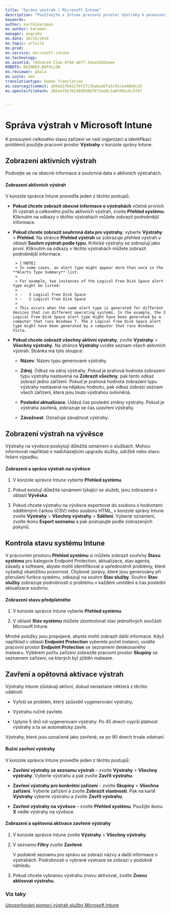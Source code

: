 ```yaml
---
title: "Správa výstrah | Microsoft Intune"
description: "Používejte v Intune pracovní prostor Výstrahy k posouzení celkového stavu zařízení ve vaší organizaci."
keywords: 
author: karthikaraman
ms.author: karaman
manager: angrobe
ms.date: 10/25/2016
ms.topic: article
ms.prod: 
ms.service: microsoft-intune
ms.technology: 
ms.assetid: 74dc4ce4-21da-4f40-a07f-3eea34561eee
ROBOTS: NOINDEX,NOFOLLOW
ms.reviewer: pbala
ms.suite: ems
translationtype: Human Translation
ms.sourcegitcommit: ab9ad1fb42176f2fc2babaa6fa3c91cea40b4ca5
ms.openlocfilehash: 3bbeafbe78148d038b7673ee8c1abfd5bc6c5f87


---
```


# <a name="manage-alerts-in-microsoft-intune"></a>Správa výstrah v Microsoft Intune
K posouzení celkového stavu zařízení ve vaší organizaci a identifikaci problémů použijte pracovní prostor **Výstrahy** v konzole správy Intune.

## <a name="view-active-alerts"></a>Zobrazení aktivních výstrah

Podívejte se na obecné informace a souhrnná data o aktivních výstrahách.

#### <a name="to-view-active-alerts"></a>Zobrazení aktivních výstrah

V konzole správce Intune proveďte jeden z těchto postupů:

-  **Pokud chcete zobrazit obecné informace o výstrahách** včetně prvních tří výstrah a celkového počtu aktivních výstrah, zvolte **Přehled systému**. Kliknutím na odkazy v těchto výstrahách můžete zobrazit podrobnější informace.

-  **Pokud chcete zobrazit souhrnná data pro výstrahy**, vyberte **Výstrahy** > **Přehled**. Na stránce **Přehled výstrah** se zobrazuje přehled výstrah v oblasti **Souhrn výstrah podle typu**. Kritické výstrahy se zobrazují jako první. Kliknutím na odkazy v těchto výstrahách můžete zobrazit podrobnější informace.

        > [!NOTE]
        > In some cases, an alert type might appear more than once in the **Alerts Type Summary** list.
        >
        > For example, two instances of the Logical Free Disk Space alert type might be listed:
        >
        > -   3 Logical Free Disk Space
        > -   2 Logical Free Disk Space
        >
        > This occurs when the same alert type is generated for different devices that run different operating systems. In the example, the 3 Logical Free Disk Space alert type might have been generated by a computer that runs Windows 7. The 2 Logical Free Disk Space alert type might have been generated by a computer that runs Windows Vista.

-   **Pokud chcete zobrazit všechny aktivní výstrahy**, zvolte **Výstrahy** > **Všechny výstrahy**. Na stránce **Výstrahy** uvidíte seznam všech aktivních výstrah. Stránka má tyto sloupce:

    -   **Název**. Název typu generované výstrahy.

    -   **Zdroj**. Odkaz na zdroj výstrahy. Pokud je prahová hodnota zobrazení typu výstrahy nastavená na **Zobrazit všechny**, pak tento odkaz zobrazí jedno zařízení. Pokud je prahová hodnota zobrazení typu výstrahy nastavená na nějakou hodnotu, pak odkaz zobrazí seznam všech zařízení, která jsou touto výstrahou ovlivněná.

    -   **Poslední aktualizace**. Udává čas poslední změny výstrahy. Pokud je výstraha zavřená, zobrazuje se čas uzavření výstrahy.

    -   **Závažnost**. Označuje závažnost výstrahy.

## <a name="view-notice-board-alerts"></a>Zobrazení výstrah na vývěsce
Výstrahy na vývěsce poskytují důležitá oznámení o službách. Mohou informovat například o nadcházejícím upgradu služby, údržbě nebo stavu řešení výpadku.

#### <a name="to-view-and-manage-notice-board-alerts"></a>Zobrazení a správa výstrah na vývěsce

1.  V konzole správce Intune vyberte **Přehled systému**.

2.  Pokud existují důležitá oznámení týkající se služeb, jsou zobrazená v oblasti **Vývěska**.

3.  Pokud chcete výstrahu na vývěsce exportovat do souboru s hodnotami oddělenými čárkou (CSV) nebo souboru HTML, v konzole správy Intune zvolte **Výstrahy** > **Všechny výstrahy** >    **Sdělení**. Vyberte oznámení, zvolte ikonu **Export seznamu** a pak postupujte podle zobrazených pokynů.

## <a name="review-intune-system-status"></a>Kontrola stavu systému Intune
V pracovním prostoru **Přehled systému** si můžete zobrazit souhrny **Stavu systému** pro kategorie Endpoint Protection, aktualizace, stav agenta, zásady a software, abyste mohli identifikovat a upřednostnit problémy, které vyžadují okamžitou pozornost. Chybové zprávy, které jsou generovány při přerušení funkce systému, odkazují na souhrn **Stav služby**. Souhrn **Stav služby** zobrazuje podrobnosti o problému v každém umístění a čas poslední aktualizace souhrnu.

#### <a name="to-view-the-status-of-your-subscription"></a>Zobrazení stavu předplatného

1.  V konzole správce Intune vyberte **Přehled systému**.

2.  V oblasti **Stav systému** můžete zkontrolovat stav jednotlivých součástí Microsoft Intune.

  Mnohé položky jsou propojené, abyste mohli zobrazit další informace. Když například v oblasti **Endpoint Protection** vyberete počet instancí, uvidíte pracovní prostor **Endpoint Protection** se seznamem detekovaného malwaru. Výběrem počtu zařízení zobrazíte pracovní prostor **Skupiny** se seznamem zařízení, na kterých byl zjištěn malware.

## <a name="close-and-reactivate-alerts"></a>Zavření a opětovná aktivace výstrah
Výstrahy Intune zůstávají aktivní, dokud nenastane některá z těchto událostí:

-   Vyřeší se problém, který způsobil vygenerování výstrahy.

-   Výstrahu ručně zavřete.

-   Uplyne 5 dnů od vygenerovaní výstrahy. Po 45 dnech vyprší platnost výstrahy a ta se automaticky zavře.

Výstrahy, které jsou označené jako zavřené, se po 90 dnech trvale odstraní.

#### <a name="to-manually-close-an-alert"></a>Ruční zavření výstrahy

V konzole správce Intune proveďte jeden z těchto postupů:

- **Zavření výstrahy ze seznamu výstrah** – zvolte **Výstrahy** > **Všechny výstrahy**. Vyberte výstrahu a pak zvolte **Zavřít výstrahu**.

- **Zavření výstrahy pro konkrétní zařízení** – zvolte **Skupiny** > **Všechna zařízení**. Vyberte zařízení a zvolte **Zobrazit vlastnosti**. Pak na kartě **Výstrahy** vyberte výstrahu a zvolte **Zavřít výstrahu**.

- **Zavření výstrahy na vývěsce** – zvolte **Přehled systému**. Použijte ikonu **X** vedle výstrahy na vývěsce.

#### <a name="to-view-and-reactivate-closed-alerts"></a>Zobrazení a opětovná aktivace zavřené výstrahy

1.  V konzole správce Intune zvolte **Výstrahy** > **Všechny výstrahy**.

2.  V seznamu **Filtry** zvolte **Zavřené**.

    V podokně seznamu pro správu se zobrazí názvy a další informace o výstrahách. Podrobnosti o vybrané výstraze se zobrazí v podokně náhledu.

3.  Pokud chcete vybranou výstrahu znovu aktivovat, zvolte **Znovu aktivovat výstrahu**.

### <a name="see-also"></a>Viz taky
[Upozorňování pomocí výstrah služby Microsoft Intune](../deploy-use/get-notified-by-alerts.md)



<!--HONumber=Nov16_HO1-->


